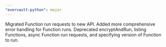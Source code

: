 ```yaml
---
"evervault-python": major
---
```


Migrated Function run requests to new API. Added more comprehensive error handling for Function runs. Deprecated encryptAndRun, listing Functions, async Function run requests, and specifying version of Function to run.
